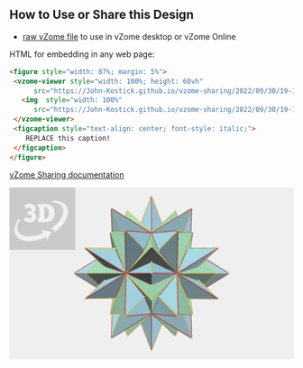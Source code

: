 
## How to Use or Share this Design

 - [raw vZome file](<https://raw.githubusercontent.com/John-Kostick/vzome-sharing/main/2022/09/30/19-14-12-Enneacon-Stellation-5/Enneacon-Stellation-5.vZome>) to use in vZome desktop or vZome Online
 
 HTML for embedding in any web page:
 ```html
<figure style="width: 87%; margin: 5%">
  <vzome-viewer style="width: 100%; height: 60vh"
       src="https://John-Kostick.github.io/vzome-sharing/2022/09/30/19-14-12-Enneacon-Stellation-5/Enneacon-Stellation-5.vZome" >
    <img  style="width: 100%"
       src="https://John-Kostick.github.io/vzome-sharing/2022/09/30/19-14-12-Enneacon-Stellation-5/Enneacon-Stellation-5.png" >
  </vzome-viewer>
  <figcaption style="text-align: center; font-style: italic;">
     REPLACE this caption!
  </figcaption>
</figure>
 ```

[vZome Sharing documentation](https://vzome.github.io/vzome/sharing.html#how-it-works)

![Image](<Enneacon-Stellation-5.png>)

